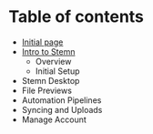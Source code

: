 # Table of contents

* [Initial page](README.md)
* [Intro to Stemn](intro-to-stemn/README.md)
  * Overview
  * Initial Setup
* Stemn Desktop
* File Previews
* Automation Pipelines
* Syncing and Uploads
* Manage Account

